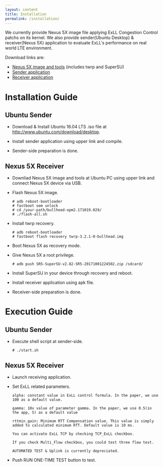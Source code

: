 ```yaml
---
layout: content
title: Installation
permalink: /installation/
---
```


We currently provide Nexus 5X image file applying ExLL Congestion Control patchs on its kernel.
We also provide sender(Ubuntu Desktop) & receiver(Nexus 5X) application to evaluate ExLL's performance on real world LTE environment.  
 
Download links are:
- [Nexus 5X image and tools]()
  (includes twrp and SuperSU)  
- [Sender application]()  
- [Receiver application]()  
   
# Installation Guide  
 
 
## Ubuntu Sender  
 
  - Download & Install Ubuntu 16.04 LTS .iso file at http://www.ubuntu.com/download/desktop.  
 
  
  - Install sender application using upper link and compile.  
 
  
  - Sender-side preparation is done.  
 
  
 
## Nexus 5X Receiver  
 
  - Downliad Nexus 5X image and tools at Ubuntu PC using upper link and connect Nexus 5X device via USB.  
 
  - Flash Nexus 5X image.  
  
  
    ```
    # adb reboot-bootloader
    # fastboot oem unlock
    # cd /your-path/bullhead-opm2.171019.029/
    # ./flash-all.sh
    ```  
 
  - Install twrp recovery.  
 
  
    ```
    # adb reboot-bootloader    
    # fastboot flash recovery twrp-3.2.1-0-bullhead.img
    ```  
  
  - Boot Nexus 5X as recovery mode.  
  
  - Give Nexus 5X a root privilege.  
 
  
    ```
    # adb push SR5-SuperSU-v2.82-SR5-20171001224502.zip /sdcard/
    ```  
    
  - Install SuperSU in your device through recovery and reboot.  
  
  - Install receiver application using apk file.  
 
  - Receiver-side preparation is done.  
 
 
# Execution Guide  
 
 
## Ubuntu Sender  
 
  - Execute shell script at sender-side.  
 
    ```
    # ./start.sh
    ```  
  
 
## Nexus 5X Receiver  
 
  - Launch receiving application.  
 
  - Set ExLL related parameters.  
 
      `alpha: constant value in ExLL control formula. In the paper, we use 100 as a default value.`  
 
      `gamma: 10x value of parameter gamma. In the paper, we use 0.5(in the app, 5) as a default value`  
 
      `rttmin_gain: Minimum RTT Compensation value. This value is simply added to calculated minimum RTT. Default value is 10 ms.`  
 
      `You can activate ExLL TCP by checking TCP_ExLL checkbox.`  
 
      `If you check Multi_Flow checkbox, you could test three flow test.`  
 
      `AUTOMATED TEST & Uplink is currently depreciated.`  
 
  - Push RUN ONE-TIME TEST button to test.      
 
